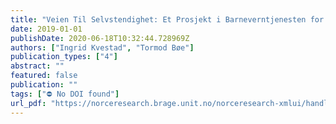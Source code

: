 ```yaml
---
title: "Veien Til Selvstendighet: Et Prosjekt i Barneverntjenesten for Enslige Mindreå rige   Flyktninger i Bergen Kommune"
date: 2019-01-01
publishDate: 2020-06-18T10:32:44.728969Z
authors: ["Ingrid Kvestad", "Tormod Bøe"]
publication_types: ["4"]
abstract: ""
featured: false
publication: ""
tags: ["⛔ No DOI found"]
url_pdf: "https://norceresearch.brage.unit.no/norceresearch-xmlui/handle/11250/2625986"
---
```


